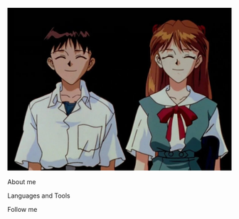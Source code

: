 ![Header](https://github.com/Lunidep/Lunidep/blob/main/assets/background.jpg)

About me

Languages and Tools

Follow me